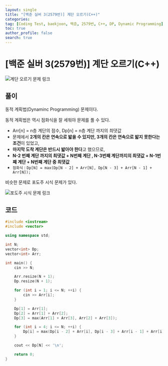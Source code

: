 ```yaml
---
layout: single
title: "[백준 실버 3(2579번)] 계단 오르기(C++)"
categories: 
tag: [Coding Test, baekjoon, 백준, 2579번, C++, DP, Dynamic Programming]
toc: true
author_profile: false
search: true
---
```


# [백준 실버 3(2579번)] 계단 오르기(C++)

![계단 오르기 문제 링크](https://www.acmicpc.net/problem/2579)

## 풀이

동적 계획법(Dynaminc Programming) 문제이다.

동적 계획법은 역시 점화식을 잘 세워야 문제를 풀 수 있다.
- Arr[n] = n층 계단의 점수, Dp[n] = n층 계단 까지의 최댓값
- 문제에서 **2개의 칸은 연속으로 밟을 수 있지만, 3개의 칸은 연속으로 밟지 못한다는 조건**이 있었고,
- **마지막 도착 계단은 반드시 밟아야 한다**고 했으므로,
- **N-2 번째 계단 까지의 최댓값 + N번째 계단 , N-3번째 계단까지의 최댓값 + N-1번째 계단 + N번째 계단 중 최댓값**
- `점화식` : `Dp[N] = max(Dp[N - 2] + Arr[N], Dp[N - 3] + Arr[N - 1] + Arr[N]);`

비슷한 문제로 포도주 시식 문제가 있다.

![포도주 시식 문제 링크](https://www.acmicpc.net/problem/2156)

## 코드

```c++
#include <iostream>
#include <vector>

using namespace std;

int N;
vector<int> Dp;
vector<int> Arr;

int main() {
	cin >> N;

	Arr.resize(N + 1);
	Dp.resize(N + 1);

	for (int i = 1; i <= N; ++i) {
		cin >> Arr[i];
	}

	Dp[1] = Arr[1];
	Dp[2] = Arr[1] + Arr[2];
	Dp[3] = max(Arr[1] + Arr[3], Arr[2] + Arr[3]);

	for (int i = 4; i <= N; ++i) {
		Dp[i] = max(Dp[i - 2] + Arr[i], Dp[i - 3] + Arr[i - 1] + Arr[i]);
	}

	cout << Dp[N] << '\n';

	return 0;
}
```